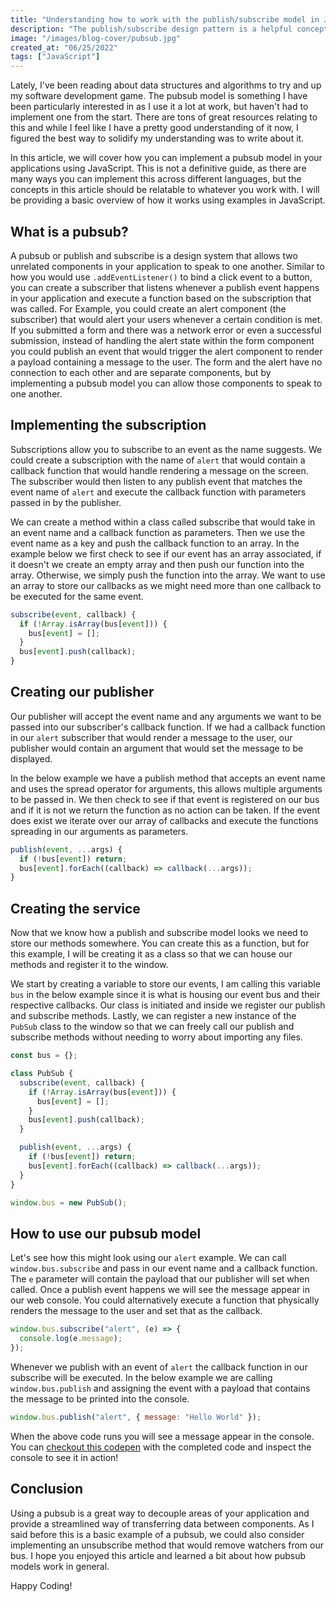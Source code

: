 ```yaml
---
title: "Understanding how to work with the publish/subscribe model in JavaScript"
description: "The publish/subscribe design pattern is a helpful concept that allows you to decouple areas of your application so that you can have communication between components. In this article, we will go over how the pub/sub model works and build out our own implementation."
image: "/images/blog-cover/pubsub.jpg"
created_at: "06/25/2022"
tags: ["JavaScript"]
---
```


Lately, I've been reading about data structures and algorithms to try and up my software development game. The pubsub model is something I have been particularly interested in as I use it a lot at work, but haven't had to implement one from the start. There are tons of great resources relating to this and while I feel like I have a pretty good understanding of it now, I figured the best way to solidify my understanding was to write about it.

In this article, we will cover how you can implement a pubsub model in your applications using JavaScript. This is not a definitive guide, as there are many ways you can implement this across different languages, but the concepts in this article should be relatable to whatever you work with. I will be providing a basic overview of how it works using examples in JavaScript.

## What is a pubsub?

A pubsub or publish and subscribe is a design system that allows two unrelated components in your application to speak to one another. Similar to how you would use `.addEventListener()` to bind a click event to a button, you can create a subscriber that listens whenever a publish event happens in your application and execute a function based on the subscription that was called. For Example, you could create an alert component (the subscriber) that would alert your users whenever a certain condition is met. If you submitted a form and there was a network error or even a successful submission, instead of handling the alert state within the form component you could publish an event that would trigger the alert component to render a payload containing a message to the user. The form and the alert have no connection to each other and are separate components, but by implementing a pubsub model you can allow those components to speak to one another.

## Implementing the subscription

Subscriptions allow you to subscribe to an event as the name suggests. We could create a subscription with the name of `alert` that would contain a callback function that would handle rendering a message on the screen. The subscriber would then listen to any publish event that matches the event name of `alert` and execute the callback function with parameters passed in by the publisher.

We can create a method within a class called subscribe that would take in an event name and a callback function as parameters. Then we use the event name as a key and push the callback function to an array. In the example below we first check to see if our event has an array associated, if it doesn't we create an empty array and then push our function into the array. Otherwise, we simply push the function into the array. We want to use an array to store our callbacks as we might need more than one callback to be executed for the same event.

```js
subscribe(event, callback) {
  if (!Array.isArray(bus[event])) {
    bus[event] = [];
  }
  bus[event].push(callback);
}
```

## Creating our publisher

Our publisher will accept the event name and any arguments we want to be passed into our subscriber's callback function. If we had a callback function in our `alert` subscriber that would render a message to the user, our publisher would contain an argument that would set the message to be displayed.

In the below example we have a publish method that accepts an event name and uses the spread operator for arguments, this allows multiple arguments to be passed in. We then check to see if that event is registered on our bus and if it is not we return the function as no action can be taken. If the event does exist we iterate over our array of callbacks and execute the functions spreading in our arguments as parameters.

```js
publish(event, ...args) {
  if (!bus[event]) return;
  bus[event].forEach((callback) => callback(...args));
}
```

## Creating the service

Now that we know how a publish and subscribe model looks we need to store our methods somewhere. You can create this as a function, but for this example, I will be creating it as a class so that we can house our methods and register it to the window.

We start by creating a variable to store our events, I am calling this variable `bus` in the below example since it is what is housing our event bus and their respective callbacks. Our class is initiated and inside we register our publish and subscribe methods. Lastly, we can register a new instance of the `PubSub` class to the window so that we can freely call our publish and subscribe methods without needing to worry about importing any files.

```js
const bus = {};

class PubSub {
  subscribe(event, callback) {
    if (!Array.isArray(bus[event])) {
      bus[event] = [];
    }
    bus[event].push(callback);
  }

  publish(event, ...args) {
    if (!bus[event]) return;
    bus[event].forEach((callback) => callback(...args));
  }
}

window.bus = new PubSub();
```

## How to use our pubsub model

Let's see how this might look using our `alert` example. We can call `window.bus.subscribe` and pass in our event name and a callback function. The `e` parameter will contain the payload that our publisher will set when called. Once a publish event happens we will see the message appear in our web console. You could alternatively execute a function that physically renders the message to the user and set that as the callback.

```js
window.bus.subscribe("alert", (e) => {
  console.log(e.message);
});
```

Whenever we publish with an event of `alert` the callback function in our subscribe will be executed. In the below example we are calling `window.bus.publish` and assigning the event with a payload that contains the message to be printed into the console.

```js
window.bus.publish("alert", { message: "Hello World" });
```

When the above code runs you will see a message appear in the console. You can [checkout this codepen](https://codepen.io/huntertrammell/pen/yLKBNbg?editors=0011) with the completed code and inspect the console to see it in action!

## Conclusion

Using a pubsub is a great way to decouple areas of your application and provide a streamlined way of transferring data between components. As I said before this is a basic example of a pubsub, we could also consider implementing an unsubscribe method that would remove watchers from our bus. I hope you enjoyed this article and learned a bit about how pubsub models work in general. 

Happy Coding!